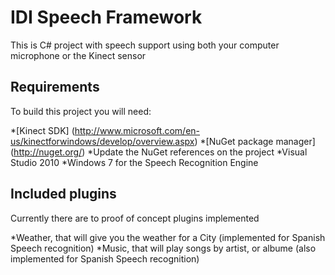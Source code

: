 IDI Speech Framework
====================

This is C# project with speech support using both your computer microphone or the Kinect sensor

Requirements
------------

To build this project you will need:

*[Kinect SDK] (http://www.microsoft.com/en-us/kinectforwindows/develop/overview.aspx)
*[NuGet package manager] (http://nuget.org/)
*Update the NuGet references on the project
*Visual Studio 2010
*Windows 7 for the Speech Recognition Engine

Included plugins
----------------

Currently there are to proof of concept plugins implemented

*Weather, that will give you the weather for a City (implemented for Spanish Speech recognition)
*Music, that will play songs by artist, or albume (also implemented for Spanish Speech recognition)

